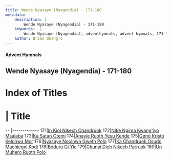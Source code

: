 ```yaml
---
title: Wende Nyasaye (Nyagendia) - 171-180
metadata:
    description: |
        Wende Nyasaye (Nyagendia) - 171-180
    keywords:  |
        Wende Nyasaye (Nyagendia), adventhymnals, advent hymnals, 171-180
    author: Brian Onang'o
---
```


#### Advent Hymnals
## Wende Nyasaye (Nyagendia) - 171-180

# Index of Titles
# | Title                        
-- |-------------
171|[In Kiol Nikech Chandruok](/wende-nyasaye/wende-nyasaye/101-200/171-180/In-Kiol-Nikech-Chandruok)
172|[Nitie Ngima Kwang'iyo Msalaba](/wende-nyasaye/wende-nyasaye/101-200/171-180/Nitie-Ngima-Kwang'iyo-Msalaba)
173|[Ka Satan Otemi](/wende-nyasaye/wende-nyasaye/101-200/171-180/Ka-Satan-Otemi)
174|[Anayie Ruoth Yesu Kende](/wende-nyasaye/wende-nyasaye/101-200/171-180/Anayie-Ruoth-Yesu-Kende)
175|[Geno Kristo Kelonwa Mor](/wende-nyasaye/wende-nyasaye/101-200/171-180/Geno-Kristo-Kelonwa-Mor)
176|[Nyasaye Noolnwa Gweth Polo](/wende-nyasaye/wende-nyasaye/101-200/171-180/Nyasaye-Noolnwa-Gweth-Polo)
177|[Ka Chandruok Osudo Machiegni Kodi](/wende-nyasaye/wende-nyasaye/101-200/171-180/Ka-Chandruok-Osudo-Machiegni-Kodi)
178|[Beduru Gi Yie](/wende-nyasaye/wende-nyasaye/101-200/171-180/Beduru-Gi-Yie)
179|[Chunyi Dich Nikech Parruok](/wende-nyasaye/wende-nyasaye/101-200/171-180/Chunyi-Dich-Nikech-Parruok)
180|[Un Muhero Ruoth Polo](/wende-nyasaye/wende-nyasaye/101-200/171-180/Un-Muhero-Ruoth-Polo)